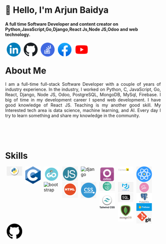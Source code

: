 <h1> 👋 Hello, I'm Arjun Baidya </h1>

<h4>A full time Software Developer and content creator on Python,JavaScript,Go,Django,React Js,Node JS,Odoo and web technology.</h4>

<a href="https://www.linkedin.com/in/arjun-baidya13/" target="_blank">
<img align="left" alt="linkedin" title="linkedin" width="45" hspace="5"
 src="./images/linkedin.png" />
 </a>
<a href="https://github.com/arjun-baidya" target="blank">
<img align="left" alt="linkedin" title="GitHub" width="45" hspace="5"
 src="./images/github.png" />
 </a>
 <a href="https://stackoverflow.com/users/12262434/arjun-baidya" target="blank">
<img align="left" alt="linkedin" title="Stack Overflow" width="45" hspace="5"
 src="./images/stackoverflow.png" />
 </a>
 <a href="https://www.facebook.com/ac.baidya/" target="blank">
<img align="left" alt="linkedin" title="FaceBook" width="45" hspace="5"
 src="./images/fb.png" />
 </a>
<a href="" target="blank">
<img align="left" alt="linkedin" title="Youtube" width="45" hspace="5"
 src="./images/youtube.png" />
 </a>

<br/>
<br/>
<h1> About Me </h1>
<p align="justify">
    I am a full-time full-stack Software Developer with a couple of years of industry experience. In the industry, I worked on  Python, C, JavaScript, Go, React, Django, Node JS, Odoo, PostgreSQL, MongoDB, MySql, Firebase. I big of time in my development career I spend web development. I have good knowledge of React JS.
    Teaching is my another good skill. My Interested tech area is data science, machine learning, and AI.
    Every day I try to learn something and share my knowledge in the community.
</p>

<br/>
<br/>
<br/>

<h1>Skills </h1>

<img align="left" alt="python" title="Python" width="50" hspace="5"
 src="./images/python.jpeg" />
 <img align="left" alt="c" title="C" width="50" hspace="5"
 src="./images/c.png" />
  <img align="left" alt="go" title="GO" width="50" hspace="5"
 src="./images/go.png" />
  <img align="left" alt="javascript" title="JavaScript" width="50" hspace="5"
 src="./images/js.jpeg" />
  <img align="left" alt="django" title="Django" width="50" hspace="5"
 src="./images/django.png" />
  <img align="left" alt="odoo" title="Odoo" width="50" hspace="5"
 src="./images/odoo.png" />
  <img align="left" alt="express" title="Express" width="50" hspace="5"
 src="./images/express.png" />
  <img align="left" alt="react" title="React" width="50" hspace="5"
 src="./images/react.png" />
  <img align="left" alt="bootstrap" title="Bootstrap" width="50" hspace="5"
 src="./images/bootstarp.jpg" />
  <img align="left" alt="html" title="HTML" width="50" hspace="5"
 src="./images/html.png" />
  <img align="left" alt="css" title="CSS" width="50" hspace="5"
 src="./images/css.png" />
  <img align="left" alt="jquery" title="JQuery" width="50" hspace="5"
 src="./images/jqury.png" />
  <img align="left" alt="material" title="Material UI" width="50" hspace="5"
 src="./images/material.png" />
  <img align="left" alt="sass" title="SASS" width="50" hspace="5"
 src="./images/sass.png" />
  <img align="left" alt="tailwind" title="Tailwind-CSS" width="50" hspace="5"
 src="./images/tailwind.jpeg" />
  <img align="left" alt="sql" title="SQL" width="50" hspace="5"
 src="./images/sql.png" />
  <img align="left" alt="postgresql" title="PostgreSql" width="50" hspace="5"
 src="./images/postgresql.png" />
  <img align="left" alt="mongo" title="MongoDB" width="50" hspace="5"
 src="./images/mongodb.png" />
  <img align="left" alt="c" title="Firebase" width="50" hspace="5"
 src="./images/firebase.png" />
  <img align="left" alt="git" title="Git" width="50" hspace="5"
 src="./images/git.png" />
  <img align="left" alt="c" title="GitHub" width="50" hspace="5"
 src="./images/githubs.png" />